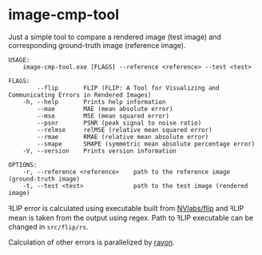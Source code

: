 # image-cmp-tool

Just a simple tool to compare a rendered image (test image) and corresponding ground-truth image (reference image).

```
USAGE:
    image-cmp-tool.exe [FLAGS] --reference <reference> --test <test>

FLAGS:
        --flip       FLIP (FLIP: A Tool for Visualizing and Communicating Errors in Rendered Images)
    -h, --help       Prints help information
        --mae        MAE (mean absolute error)
        --mse        MSE (mean squared error)
        --psnr       PSNR (peak signal to noise ratio)
        --relmse     relMSE (relative mean squared error)
        --rmae       RMAE (relative mean absolute error)
        --smape      SMAPE (symmetric mean absolute percentage error)
    -V, --version    Prints version information

OPTIONS:
    -r, --reference <reference>    path to the reference image (ground-truth image)
    -t, --test <test>              path to the test image (rendered image)
```

ꟻLIP error is calculated using executable built from [NVlabs/flip](https://github.com/NVlabs/flip) and ꟻLIP mean is taken from the output using regex. Path to ꟻLIP executable can be changed in `src/flip/rs`.

Calculation of other errors is parallelized by [rayon](https://github.com/rayon-rs/rayon).
